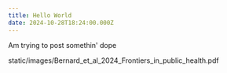 ```yaml
---
title: Hello World
date: 2024-10-28T18:24:00.000Z
---
```

Am trying to post somethin' dope

static/images/Bernard_et_al_2024_Frontiers_in_public_health.pdf
